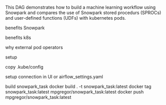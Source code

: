This DAG demonstrates how to build a machine learning workflow using Snowpark and compares the use of Snowpark stored procedurs (SPROCs) and user-defined functions (UDFs) with kubernetes pods.

benefits Snowpark

benefits k8s

why external pod operators

setup

copy .kube/config

setup connection in UI or airflow_settings.yaml

build snowpark_task 
docker build . -t snowpark_task:latest
docker tag snowpark_task:latest mpgregor/snowpark_task:latest 
docker push mpgregor/snowpark_task:latest    